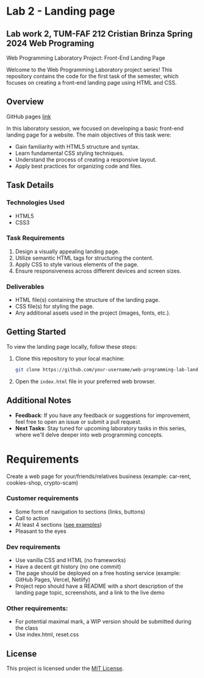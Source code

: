 # Lab 2 - Landing page

## Lab work 2, TUM-FAF 212 Cristian Brinza  Spring 2024 Web Programing
Web Programming Laboratory Project: Front-End Landing Page 

Welcome to the Web Programming Laboratory project series! This repository contains the code for the first task of the semester, which focuses on creating a front-end landing page using HTML and CSS.


## Overview

GitHub pages [link](https://cristianbrinza.github.io/tum-web-lab2/)

In this laboratory session, we focused on developing a basic front-end landing page for a website. The main objectives of this task were:

- Gain familiarity with HTML5 structure and syntax.
- Learn fundamental CSS styling techniques.
- Understand the process of creating a responsive layout.
- Apply best practices for organizing code and files.

## Task Details

### Technologies Used
- HTML5
- CSS3

### Task Requirements
1. Design a visually appealing landing page.
2. Utilize semantic HTML tags for structuring the content.
3. Apply CSS to style various elements of the page.
4. Ensure responsiveness across different devices and screen sizes.

### Deliverables
- HTML file(s) containing the structure of the landing page.
- CSS file(s) for styling the page.
- Any additional assets used in the project (images, fonts, etc.).


## Getting Started

To view the landing page locally, follow these steps:

1. Clone this repository to your local machine:

    ```bash
    git clone https://github.com/your-username/web-programming-lab-landing-page.git
    ```

2. Open the `index.html` file in your preferred web browser.

## Additional Notes

- **Feedback**: If you have any feedback or suggestions for improvement, feel free to open an issue or submit a pull request.
- **Next Tasks**: Stay tuned for upcoming laboratory tasks in this series, where we'll delve deeper into web programming concepts.



# Requirements

Create a web page for your/friends/relatives business (example: car-rent, cookies-shop, crypto-scam)

### Customer requirements

- Some form of navigation to sections (links, buttons)
- Call to action
- At least 4 sections ([see examples](https://webflow.com/blog/high-converting-landing-page))
- Pleasant to the eyes

### Dev requirements

- Use vanilla CSS and HTML (no frameworks)
- Have a decent git history (no one commit)
- The page should be deployed on a free hosting service (example: GitHub Pages, Vercel, Netlify)
- Project repo should have a README with a short description of the landing page topic, screenshots, and a link to the live demo

### Other requirements:

- For potential maximal mark, a WIP version should be submitted during the class
- Use index.html, reset.css


## License

This project is licensed under the [MIT License](LICENSE).